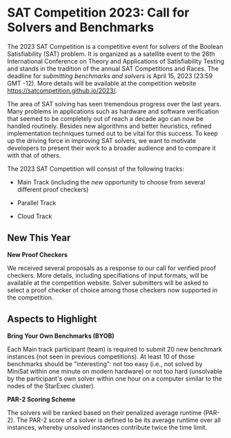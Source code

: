 # SAT Competition 2023: Call for Solvers and Benchmarks

The 2023 SAT Competition is a competitive event for solvers of the Boolean Satisfiability (SAT) problem. It is organized as a satellite event to the 26th International Conference on Theory and Applications of Satisfiability Testing and stands in the tradition of the annual SAT Competitions and Races. The deadline for *submitting benchmarks and solvers* is April 15, 2023 (23:59 GMT -12). More details will be available at the competition website https://satcompetition.github.io/2023/.

The area of SAT solving has seen tremendous progress over the last years. Many problems in applications such as hardware and software verification that seemed to be completely out of reach a decade ago can now be handled routinely. Besides new algorithms and better heuristics, refined implementation techniques turned out to be vital for this success.
To keep up the driving force in improving SAT solvers, we want to motivate developers to present their work to a broader audience and to compare it with that of others.

The 2023 SAT Competition will consist of the following tracks:

* Main Track (including the *new* opportunity to choose from several different proof checkers)

* Parallel Track

* Cloud Track


## New This Year

**New Proof Checkers**

We received several proposals as a response to our call for verified proof checkers.
More details, including specifiations of input formats, will be available at the competition website.
Solver submitters will be asked to select a proof checker of choice among those checkers now supported in the competition.


## Aspects to Highlight

**Bring Your Own Benchmarks (BYOB)**

Each Main track participant (team) is required to submit 20 new benchmark instances (not seen in previous competitions). At least 10 of those benchmarks should be "interesting": not too easy (i.e., not solved by MiniSat within one minute on modern hardware) or not too hard (unsolvable by the participant's own solver within one hour on a computer similar to the nodes of the StarExec cluster).

**PAR-2 Scoring Scheme**

The solvers will be ranked based on their penalized average runtime (PAR-2). The PAR-2 score of a solver is defined to be its average runtime over all instances, whereby unsolved instances contribute twice the time limit.

